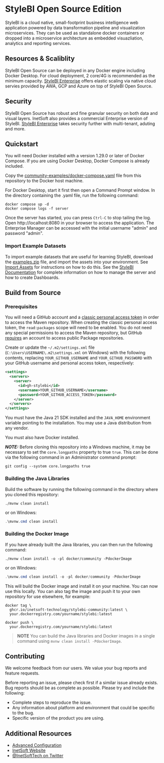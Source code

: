 # StyleBI Open Source Edition

StyleBI is a cloud native, small-footprint business intelligence web application powered by data transformation pipeline and visualization microservices. They can be used as standalone docker containers or dropped into a microservice architecture as embedded visuazliation, analytics and reporting services.   

## Resources & Scaliblity

StyleBI Open Source can be deployed in any Docker engine including Docker Desktop. For cloud deployment, 2 core/4G is recommended as the minimum capacity. [StyleBI Enterprise](https://www.inetsoft.com) offers elastic scaling via native cloud servies provided by AWA, GCP and Azure on top of StyleBI Open Source.

## Security

StyleBI Open Source has robust and fine granular security on both data and visual layers. InetSoft also provides a commercial Enterprise version of StyleBI. [StyleBI Enterprise](https://www.inetsoft.com) takes security further with multi-tenant, aduting and more. 

## Quickstart

You will need Docker installed with a version 1.29.0 or later of Docker Compose. If you are using Docker Desktop, Docker Compose is already included.

Copy the [community-examples/docker-compose.yaml](community-examples/docker-compose.yaml) file from this repository to the Docker host machine.

For Docker Desktop, start it first then open a Command Prompt window. In the directory containing the .yaml file, run the following command:

```shell
docker compose up -d
docker compose logs -f server
```

Once the server has started, you can press `Ctrl-C` to stop tailing the log. Open http://localhost:8080 in your browser to access the application. The Enterprise Manager can be accessed with the initial username "admin" and password "admin". 

### Import Example Datasets
To import example datasets that are useful for learning StyleBI, download the [examples.zip](community-examples/examples.zip) file, and import the assets into your environment.  See [Import Assets](https://www.inetsoft.com/docs/stylebi/InetSoftUserDocumentation/1.0.0/administration/ImportExportAssets.html#ImportAssets)  for instructions on how to do this. See the [StyleBI Documentation](https://www.inetsoft.com/docs/stylebi) for complete information on how to manage the server and how to create Dashboards.

## Build from Source

### Prerequisites

You will need a GitHub account and a [classic personal access token](https://docs.github.com/en/authentication/keeping-your-account-and-data-secure/managing-your-personal-access-tokens) in order to access the Maven repository. When creating the classic personal access token, the `read:packages` scope will need to be enabled. You do not need any special permissions to access the Maven repository, but GitHub [requires](https://docs.github.com/en/packages/working-with-a-github-packages-registry/working-with-the-apache-maven-registry#installing-a-package) an account to access public Package repositories.

Create or update the `~/.m2/settings.xml` file (`C:\Users\USERNAME\.m2\settings.xml` on Windows) with the following contents, replacing `YOUR_GITHUB_USERNAME` and `YOUR_GITHUB_PASSWORD` with your GitHub username and personal access token, respectively:

```xml
<settings>
  <servers>
    <server>
      <id>gh-stylebi</id>
      <username>YOUR_GITHUB_USERNAME</username>
      <password>YOUR_GITHUB_ACCESS_TOKEN</password>
    </server>
  </servers>
</settings>
```

You must have the Java 21 SDK installed and the `JAVA_HOME` environment variable pointing to the installation. You may use a Java distribution from any vendor.

You must also have Docker installed.

**_NOTE:_**  Before cloning this repository into a Windows machine, it may be necessary to set the `core.longpaths` property to true `true`. This can be done via the following command in an Administrator command prompt:

```console
git config --system core.longpaths true
```

### Building the Java Libraries

Build the software by running the following command in the directory where you cloned this repository:

```shell
./mvnw clean install
```

or on Windows:

```powershell
.\mvnw.cmd clean install
```

### Building the Docker Image

If you have already built the Java libraries, you can then run the following command:

```shell
./mvnw clean install -o -pl docker/community -PdockerImage
```

or on Windows:

```powershell
.\mvnw.cmd clean install -o -pl docker/community -PdockerImage
```

This will build the Docker image and install it on your machine. You can now use this locally. You can also tag the image and push it to your own repository for use elsewhere, for example:

```shell
docker tag \
  ghcr.io/inetsoft-technology/stylebi-community:latest \
  your.dockerregistry.com/yourname/stylebi:latest
```
```shell
docker push \
  your.dockerregistry.com/yourname/stylebi:latest
```

> **NOTE** You can build the Java libraries and Docker images in a single command using `mvnw clean install -PdockerImage`.

## Contributing

We welcome feedback from our users. We value your bug reports and feature requests.

Before reporting an issue, please check first if a similar issue already exists. Bug reports should be as complete as possible. Please try and include the following:

* Complete steps to reproduce the issue.
* Any information about platform and environment that could be specific to the bug.
* Specific version of the product you are using.

## Additional Resources

* [Advanced Configuration](./community-examples/advanced-configuration.md)
* [InetSoft Website](http://www.inetsoft.com/)
* [@InetSoftTech on Twitter](https://x.com/InetSoftTech)
